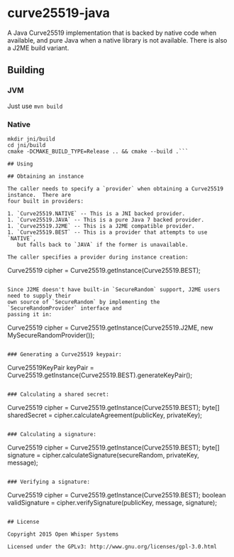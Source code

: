 # curve25519-java

A Java Curve25519 implementation that is backed by native code when available, and
pure Java when a native library is not available. There is also a J2ME build variant.

## Building

### JVM

Just use `mvn build`

### Native

```
mkdir jni/build
cd jni/build
cmake -DCMAKE_BUILD_TYPE=Release .. && cmake --build .```

## Using

## Obtaining an instance

The caller needs to specify a `provider` when obtaining a Curve25519 instance.  There are
four built in providers:

1. `Curve25519.NATIVE` -- This is a JNI backed provider.
1. `Curve25519.JAVA` -- This is a pure Java 7 backed provider.
1. `Curve25519.J2ME` -- This is a J2ME compatible provider.
1. `Curve25519.BEST` -- This is a provider that attempts to use `NATIVE`,
   but falls back to `JAVA` if the former is unavailable.

The caller specifies a provider during instance creation:

```
Curve25519 cipher = Curve25519.getInstance(Curve25519.BEST);
```

Since J2ME doesn't have built-in `SecureRandom` support, J2ME users need to supply their
own source of `SecureRandom` by implementing the `SecureRandomProvider` interface and
passing it in:

```
Curve25519 cipher = Curve25519.getInstance(Curve25519.J2ME, new MySecureRandomProvider());
```

### Generating a Curve25519 keypair:

```
Curve25519KeyPair keyPair = Curve25519.getInstance(Curve25519.BEST).generateKeyPair();
```

### Calculating a shared secret:

```
Curve25519 cipher       = Curve25519.getInstance(Curve25519.BEST);
byte[]     sharedSecret = cipher.calculateAgreement(publicKey, privateKey);
```

### Calculating a signature:

```
Curve25519 cipher    = Curve25519.getInstance(Curve25519.BEST);
byte[]     signature = cipher.calculateSignature(secureRandom, privateKey, message);
```

### Verifying a signature:

```
Curve25519 cipher         = Curve25519.getInstance(Curve25519.BEST);
boolean    validSignature = cipher.verifySignature(publicKey, message, signature);
```

## License

Copyright 2015 Open Whisper Systems

Licensed under the GPLv3: http://www.gnu.org/licenses/gpl-3.0.html
